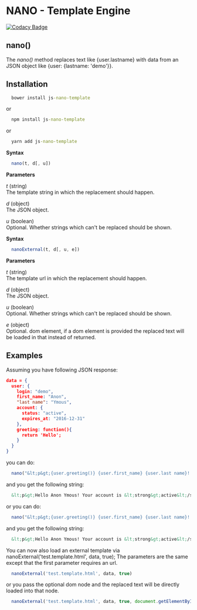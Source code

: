 NANO - Template Engine
=============================

[![Codacy Badge](https://api.codacy.com/project/badge/Grade/b709fa6c872242faa6c84e12c9f8d298)](https://www.codacy.com/app/azettl/nano?utm_source=github.com&utm_medium=referral&utm_content=azettl/nano&utm_campaign=badger)

## nano()

The *nano()* method replaces text like {user.lastname} with data from an JSON object like {user: {lastname: 'demo'}}.

## Installation
```cmd
  bower install js-nano-template
```

or 

```cmd
  npm install js-nano-template
```

or 

```cmd
  yarn add js-nano-template
```

**Syntax**

```javascript
  nano(t, d[, u])
```


**Parameters**

  *t* (string)   
  The template string in which the replacement should happen.

  *d* (object)   
  The JSON object.

  *u* (boolean)  
  Optional. Whether strings which can't be replaced should be shown.



  **Syntax**

  ```javascript
    nanoExternal(t, d[, u, e])
  ```


  **Parameters**

  *t* (string)   
  The template url in which the replacement should happen.

  *d* (object)   
  The JSON object.

  *u* (boolean)  
  Optional. Whether strings which can't be replaced should be shown.

  *e* (object)  
  Optional. dom element, if a dom element is provided the replaced text will be loaded in that instead of returned.


## Examples

Assuming you have following JSON response:

```json
data = {
  user: {
    login: "demo",
    first_name: "Anon",
    "last name": "Ymous",
    account: {
      status: "active",
      expires_at: "2016-12-31"
    },
    greeting: function(){
      return 'Hello';
    }
  }
}
```

you can do:

```javascript
  nano("&lt;p&gt;{user.greeting()} {user.first_name} {user.last name}! Your account is &lt;strong&gt;{user.account.status}&lt;/strong&gt; {user.nonexistingnode}&lt;/p&gt;", data)
```

and you get the following string:

```html
  &lt;p&gt;Hello Anon Ymous! Your account is &lt;strong&gt;active&lt;/strong&gt; &lt;/p&gt;
```

or you can do:

```javascript
  nano("&lt;p&gt;{user.greeting()} {user.first_name} {user.last name}! Your account is &lt;strong&gt;{user.account.status}&lt;/strong&gt; {user.nonexistingnode}&lt;/p&gt;", data, true)
```

and you get the following string:

```html
  &lt;p&gt;Hello Anon Ymous! Your account is &lt;strong&gt;active&lt;/strong&gt; {user.nonexistingnode}&lt;/p&gt;
```

You can now also load an external template via nanoExternal('test.template.html', data, true);
The parameters are the same except that the first parameter requires an url.

```javascript
  nanoExternal('test.template.html', data, true)
```

or you pass the optional dom node and the replaced text will be directly loaded into that node.

```javascript
  nanoExternal('test.template.html', data, true, document.getElementById('myId'))
```